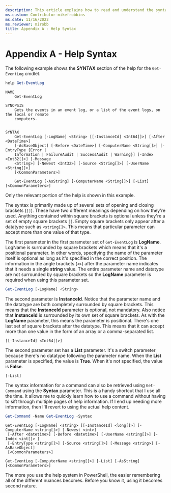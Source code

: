 ```yaml
---
description: This article explains how to read and understand the syntax of a cmdlet as presented by Get-Help.
ms.custom: Contributor-mikefrobbins
ms.date: 11/16/2022
ms.reviewer: mirobb
title: Appendix A - Help Syntax
---
```

# Appendix A - Help Syntax

The following example shows the **SYNTAX** section of the help for the `Get-EventLog` cmdlet.

```powershell
help Get-EventLog
```

```Output
NAME
    Get-EventLog

SYNOPSIS
    Gets the events in an event log, or a list of the event logs, on the local or remote
    computers.


SYNTAX
    Get-EventLog [-LogName] <String> [[-InstanceId] <Int64[]>] [-After <DateTime>]
    [-AsBaseObject] [-Before <DateTime>] [-ComputerName <String[]>] [-EntryType {Error |
    Information | FailureAudit | SuccessAudit | Warning}] [-Index <Int32[]>] [-Message
    <String>] [-Newest <Int32>] [-Source <String[]>] [-UserName <String[]>]
    [<CommonParameters>]

    Get-EventLog [-AsString] [-ComputerName <String[]>] [-List] [<CommonParameters>]
```

Only the relevant portion of the help is shown in this example.

The syntax is primarily made up of several sets of opening and closing brackets (`[]`). These have
two different meanings depending on how they're used. Anything contained within square brackets is
optional unless they're a set of empty square brackets `[]`. Empty square brackets only appear
after a datatype such as `<string[]>`. This means that particular parameter can accept more than
one value of that type.

The first parameter in the first parameter set of `Get-EventLog` is **LogName**. LogName is
surrounded by square brackets which means that it's a positional parameter. In other words,
specifying the name of the parameter itself is optional as long as it's specified in the correct
position. The information in the angle brackets (`<>`) after the parameter name indicates that it
needs a single **string** value. The entire parameter name and datatype are not surrounded by square
brackets so the **LogName** parameter is required when using this parameter set.

```powershell
Get-EventLog [-LogName] <String>
```

The second parameter is **InstanceId**. Notice that the parameter name and the datatype are both
completely surrounded by square brackets. This means that the **InstanceId** parameter is optional,
not mandatory. Also notice that **InstanceId** is surrounded by its own set of square brackets. As
with the **LogName** parameter, this means the parameter is positional. There's one last set of
square brackets after the datatype. This means that it can accept more than one value in the form of
an array or a comma-separated list.

```
[[-InstanceId] <Int64[]>]
```

The second parameter set has a **List** parameter. It's a switch parameter because there's no
datatype following the parameter name. When the **List** parameter is specified, the value is
**True**. When it's not specified, the value is **False**.

```
[-List]
```

The syntax information for a command can also be retrieved using `Get-Command` using the **Syntax**
parameter. This is a handy shortcut that I use all the time. It allows me to quickly learn how to
use a command without having to sift through multiple pages of help information. If I end up needing
more information, then I'll revert to using the actual help content.

```powershell
Get-Command -Name Get-EventLog -Syntax
```

```Output
Get-EventLog [-LogName] <string> [[-InstanceId] <long[]>] [-ComputerName <string[]>] [-Newest <int>]
 [-After <datetime>] [-Before <datetime>] [-UserName <string[]>] [-Index <int[]> ]
 [-EntryType <string[]>] [-Source <string[]>] [-Message <string>] [-AsBaseObject]
 [<CommonParameters>]

Get-EventLog [-ComputerName <string[]>] [-List] [-AsString] [<CommonParameters>]
```

The more you use the help system in PowerShell, the easier remembering all of the different nuances
becomes. Before you know it, using it becomes second nature.
